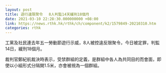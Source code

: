 ```yaml
---
layout: post
title: 遊行違限聚令　 8人判監14天緩刑18個月
date: 2021-03-10 22:28:30.000000000 +08:00
link: https://news.rthk.hk/rthk/ch/component/k2/1579849-20210310.htm
categories: rthk
---
```


工黨及社民連去年五一勞動節遊行示威，8人被控違反限聚令，今日被定罪，判監14日，緩刑18個月。

裁判官鄭紀航裁決時表示，受禁群組的定義，是群組中各人為共同目的而會面，即使以小組形式分隔開1.5米，亦會被視為一個群組。
